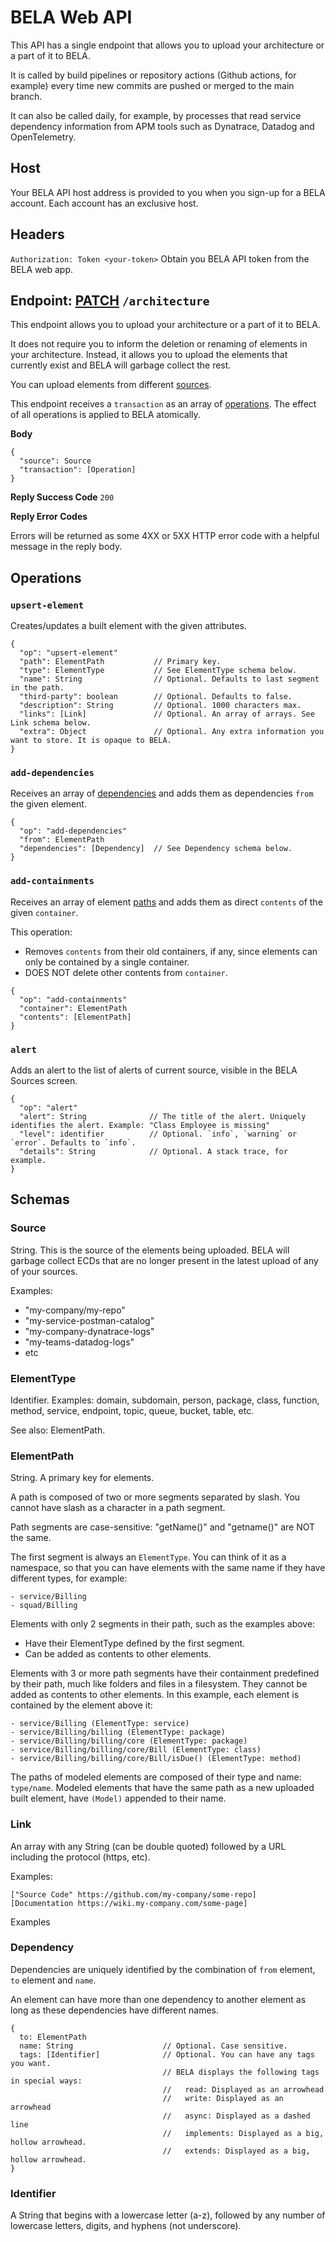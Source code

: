 # BELA Web API

This API has a single endpoint that allows you to upload your architecture or a part of it to BELA.

It is called by build pipelines or repository actions (Github actions, for example) every time new commits are pushed or merged to the main branch.

It can also be called daily, for example, by processes that read service dependency information from APM tools such as Dynatrace, Datadog and OpenTelemetry.


## Host

Your BELA API host address is provided to you when you sign-up for a BELA account. Each account has an exclusive host.


## Headers

`Authorization: Token <your-token>`
Obtain you BELA API token from the BELA web app.


## Endpoint: [PATCH](https://en.wikipedia.org/wiki/PATCH_(HTTP)) `/architecture`

This endpoint allows you to upload your architecture or a part of it to BELA.

It does not require you to inform the deletion or renaming of elements in your architecture. Instead, it allows you to upload the elements that currently exist and BELA will garbage collect the rest.

You can upload elements from different [sources](#source).

This endpoint receives a `transaction` as an array of [operations](#operations). The effect of all operations is applied to BELA atomically.

**Body**
```
{
  "source": Source
  "transaction": [Operation]
}
```

**Reply Success Code** `200`

**Reply Error Codes**

Errors will be returned as some 4XX or 5XX HTTP error code with a helpful message in the reply body.


## Operations

### `upsert-element`

Creates/updates a built element with the given attributes.

```
{
  "op": "upsert-element"
  "path": ElementPath           // Primary key.
  "type": ElementType           // See ElementType schema below.
  "name": String                // Optional. Defaults to last segment in the path.
  "third-party": boolean        // Optional. Defaults to false.
  "description": String         // Optional. 1000 characters max.
  "links": [Link]               // Optional. An array of arrays. See Link schema below.
  "extra": Object               // Optional. Any extra information you want to store. It is opaque to BELA.
}
```

### `add-dependencies`

Receives an array of [dependencies](#dependency) and adds them as dependencies `from` the given element.

```
{
  "op": "add-dependencies"
  "from": ElementPath
  "dependencies": [Dependency]  // See Dependency schema below.
}
```

### `add-containments`

Receives an array of element [paths](#elementpath) and adds them as direct `contents` of the given `container`.

This operation:
  - Removes `contents` from their old containers, if any, since elements can only be contained by a single container.
  - DOES NOT delete other contents from `container`.

```
{
  "op": "add-containments"
  "container": ElementPath
  "contents": [ElementPath]
}
```

### `alert`

Adds an alert to the list of alerts of current source, visible in the BELA Sources screen.

```
{
  "op": "alert"
  "alert": String              // The title of the alert. Uniquely identifies the alert. Example: "Class Employee is missing"
  "level": identifier          // Optional. `info`, `warning` or `error`. Defaults to `info`.
  "details": String            // Optional. A stack trace, for example.
}
```

## Schemas

### Source

String. This is the source of the elements being uploaded. BELA will garbage collect ECDs that are no longer present in the latest upload of any of your sources.

Examples:
  - "my-company/my-repo"
  - "my-service-postman-catalog"
  - "my-company-dynatrace-logs"
  - "my-teams-datadog-logs"
  - etc

### ElementType

Identifier. Examples: domain, subdomain, person, package, class, function, method, service, endpoint, topic, queue, bucket, table, etc.

See also: ElementPath.

### ElementPath

String. A primary key for elements.

A path is composed of two or more segments separated by slash. You cannot have slash as a character in a path segment.

Path segments are case-sensitive: "getName()" and "getname()" are NOT the same.

The first segment is always an `ElementType`. You can think of it as a namespace, so that you can have elements with the same name if they have different types, for example:
```
- service/Billing
- squad/Billing
```

Elements with only 2 segments in their path, such as the examples above:
  - Have their ElementType defined by the first segment.
  - Can be added as contents to other elements.

Elements with 3 or more path segments have their containment predefined by their path, much like folders and files in a filesystem. They cannot be added as contents to other elements. In this example, each element is contained by the element above it:
```
- service/Billing (ElementType: service)
- service/Billing/billing (ElementType: package)
- service/Billing/billing/core (ElementType: package)
- service/Billing/billing/core/Bill (ElementType: class)
- service/Billing/billing/core/Bill/isDue() (ElementType: method)
```

The paths of modeled elements are composed of their type and name: `type/name`. Modeled elements that have the same path as a new uploaded built element, have `(Model)` appended to their name.

### Link

An array with any String (can be double quoted) followed by a URL including the protocol (https, etc).

Examples:
```
["Source Code" https://github.com/my-company/some-repo]
[Documentation https://wiki.my-company.com/some-page]
```

Examples

### Dependency

Dependencies are uniquely identified by the combination of `from` element, `to` element and `name`.

An element can have more than one dependency to another element as long as these dependencies have different names.

```
{
  to: ElementPath
  name: String                    // Optional. Case sensitive.
  tags: [Identifier]              // Optional. You can have any tags you want.
                                  // BELA displays the following tags in special ways:
                                  //   read: Displayed as an arrowhead
                                  //   write: Displayed as an arrowhead
                                  //   async: Displayed as a dashed line
                                  //   implements: Displayed as a big, hollow arrowhead.
                                  //   extends: Displayed as a big, hollow arrowhead.
}
```

### Identifier

A String that begins with a lowercase letter (a-z), followed by any number of lowercase letters, digits, and hyphens (not underscore).
